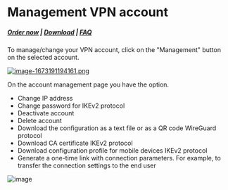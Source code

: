 # Management VPN account

#####  [Order now](https://puqcloud.com/index.php?rp=/store/whmcs-module-wireguard-business-vpn) | [Download](https://download.puqcloud.com/WHMCS/servers/PUQ_WHMCS-WireGuard-Business-VPN/) | [FAQ](https://faq.puqcloud.com/)

To manage/change your VPN account, click on the "Management" button on the selected account.

[![image-1673191194161.png](https://doc.puq.info/uploads/images/gallery/2023-01/scaled-1680-/image-1673191194161.png)](https://doc.puq.info/uploads/images/gallery/2023-01/image-1673191194161.png)

On the account management page you have the option.

- Change IP address
- Change password for IKEv2 protocol
- Deactivate account
- Delete account
- Download the configuration as a text file or as a QR code WireGuard protocol
- Download CA certificate IKEv2 protocol
- Download configuration profile for mobile devices IKEv2 protocol
- Generate a one-time link with connection parameters. For example, to transfer the connection settings to the end user

![image](https://user-images.githubusercontent.com/81689153/225256309-cff2b21d-b05c-41e8-855e-e313c6d28aec.png)
